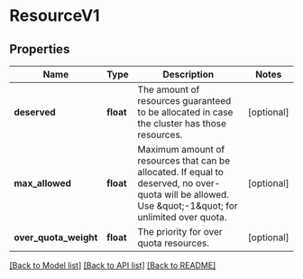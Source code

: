 # ResourceV1

## Properties
Name | Type | Description | Notes
------------ | ------------- | ------------- | -------------
**deserved** | **float** | The amount of resources guaranteed to be allocated in case the cluster has those resources. | [optional] 
**max_allowed** | **float** | Maximum amount of resources that can be allocated. If equal to deserved, no over-quota will be allowed. Use \&quot;-1\&quot; for unlimited over quota. | [optional] 
**over_quota_weight** | **float** | The priority for over quota resources. | [optional] 

[[Back to Model list]](../README.md#documentation-for-models) [[Back to API list]](../README.md#documentation-for-api-endpoints) [[Back to README]](../README.md)

